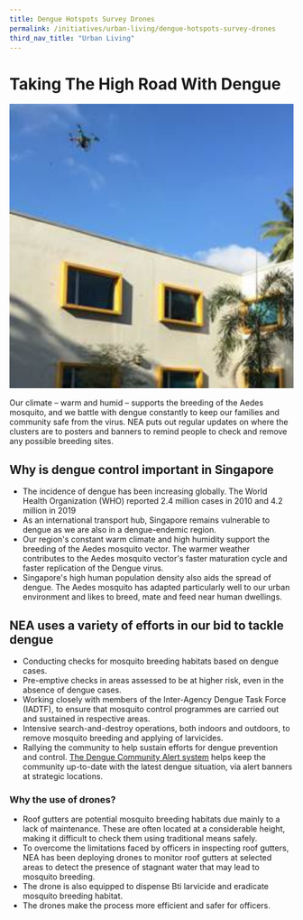 ```yaml
---
title: Dengue Hotspots Survey Drones
permalink: /initiatives/urban-living/dengue-hotspots-survey-drones
third_nav_title: "Urban Living"
---
```


# Taking The High Road With Dengue

![using a drone to check rooftops](/images/initiatives/dengue-hotspots-drones-overview.png)

Our climate – warm and humid – supports the breeding of the Aedes mosquito, and we battle with dengue constantly to keep our families and community safe from the virus. NEA puts out regular updates on where the clusters are to posters and banners to remind people to check and remove any possible breeding sites.

## Why is dengue control important in Singapore
- The incidence of dengue has been increasing globally. The World Health Organization (WHO) reported 2.4 million cases in 2010 and 4.2 million in 2019
- As an international transport hub, Singapore remains vulnerable to dengue as we are also in a dengue-endemic region. 
- Our region's constant warm climate and high humidity support the breeding of the Aedes mosquito vector. The warmer weather contributes to the Aedes mosquito vector's faster maturation cycle and faster replication of the Dengue virus.
- Singapore's high human population density also aids the spread of dengue. The Aedes mosquito has adapted particularly well to our urban environment and likes to breed, mate and feed near human dwellings.
 
## NEA uses a variety of efforts in our bid to tackle dengue
- Conducting checks for mosquito breeding habitats based on dengue cases.
- Pre-emptive checks in areas assessed to be at higher risk, even in the absence of dengue cases.
- Working closely with members of the Inter-Agency Dengue Task Force (IADTF), to ensure that mosquito control programmes are carried out and sustained in respective areas.
- Intensive search-and-destroy operations, both indoors and outdoors, to remove mosquito breeding and applying of larvicides.
- Rallying the community to help sustain efforts for dengue prevention and control. <a href="https://www.nea.gov.sg/dengue-zika/dengue/dengue-community-alert-system" target="_blank">The Dengue Community Alert system</a> helps keep the community up-to-date with the latest dengue situation, via alert banners at strategic locations.
 
### Why the use of drones?
- Roof gutters are potential mosquito breeding habitats due mainly to a lack of maintenance. These are often located at a considerable height, making it difficult to check them using traditional means safely.
- To overcome the limitations faced by officers in inspecting roof gutters, NEA has been deploying drones to monitor roof gutters at selected areas to detect the presence of stagnant water that may lead to mosquito breeding.
- The drone is also equipped to dispense Bti larvicide and eradicate mosquito breeding habitat.
- The drones make the process more efficient and safer for officers. 
